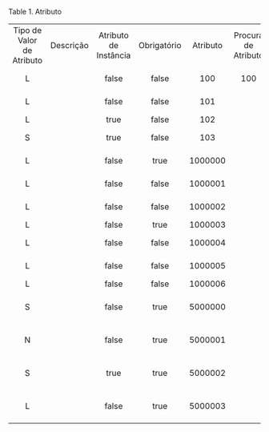 <div id="d414005e1" class="table">

<div class="table-title">

Table 1. Atributo

</div>

<div class="table-contents">

|                           |           |                       |             |          |                     |                            |
| :-----------------------: | :-------: | :-------------------: | :---------: | :------: | :-----------------: | :------------------------: |
| Tipo de Valor de Atributo | Descrição | Atributo de Instância | Obrigatório | Atributo | Procura de Atributo |            Nome            |
|             L             |           |         false         |    false    |   100    |         100         |        Size (S-M-L)        |
|             L             |           |         false         |    false    |   101    |                     |       Color (R-G-B)        |
|             L             |           |         true          |    false    |   102    |                     |         Use Factor         |
|             S             |           |         true          |    false    |   103    |                     |      Use Description       |
|             L             |           |         false         |    true     | 1000000  |                     |       Região do Café       |
|             L             |           |         false         |    false    | 1000001  |                     |        Tipo do Café        |
|             L             |           |         false         |    false    | 1000002  |                     |      Modo de Preparo       |
|             L             |           |         false         |    true     | 1000003  |                     |          Voltagem          |
|             L             |           |         false         |    false    | 1000004  |                     |      Tipo de Máquina       |
|             L             |           |         false         |    false    | 1000005  |                     |     Tipo de Cafeteira      |
|             L             |           |         false         |    false    | 1000006  |                     |         Capacidade         |
|             S             |           |         false         |    true     | 5000000  |                     |   ATRIBUTO PRODUTO TEXTO   |
|             N             |           |         false         |    true     | 5000001  |                     |  ATRIBUTO PRODUTO NÚMERO   |
|             S             |           |         true          |    true     | 5000002  |                     | ATRIBUTO PRODUTO INSTÂNCIA |
|             L             |           |         false         |    true     | 5000003  |                     |   ATRIBUTO PRODUTO LISTA   |

</div>

</div>
